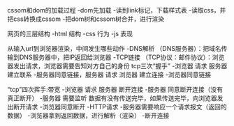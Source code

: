 cssom和dom的加载过程
-dom先加载
-读到link标记，下载样式表
-读取css，并把css转换成cssom
-把dom树和cssom树合并，进行渲染


网页的三层结构
-html 结构
-css 行为
-js 表现

从输入url到浏览器渲染，中间发生哪些动作
-DNS解析 （DNS服务器）：把域名传输到DNS服务器中，把IP返回给浏览器
-TCP链接 （TCP协议：邮件协议）：浏览器发出请求，浏览器需要告知对方自己的身份
  tcp三次“握手”
  -浏览器 请求 服务器建立联系
  -服务器同意链接，服务器 请求 浏览器 建立连接
  -浏览器同意链接

  “tcp”四次挥手:带宽 
  -浏览器 请求 服务器 断开连接
  -服务器 同意断开连接（没有真正断开）
  -服务器 需要监听 数据有没有传送完毕，如果传送完毕，向浏览器发出断开请求
  -浏览器同意断开
-HTTP请求
-服务器需要响应一个请求报文（返回的数据）
-浏览器拿到返回数据，进行解析（渲染）
-断开连接 
